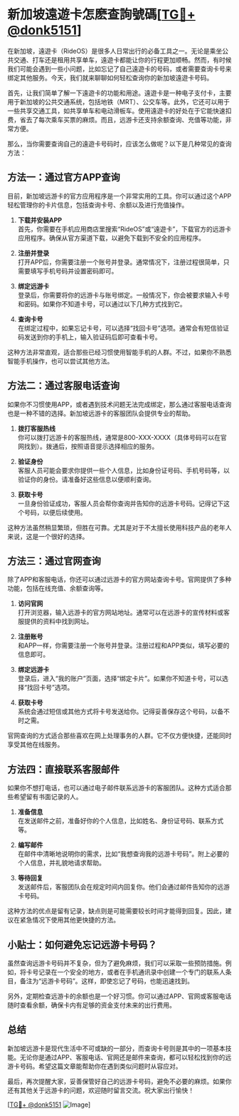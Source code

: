 # 新加坡遠遊卡怎麽查詢號碼[[TG💪+ @donk5151](https://t.me/s/donk5151)]

在新加坡，遠遊卡（RideOS）是很多人日常出行的必备工具之一。无论是乘坐公共交通、打车还是租用共享单车，遠遊卡都能让你的行程更加顺畅。然而，有时候我们可能会遇到一些小问题，比如忘记了自己遠遊卡的号码，或者需要查询卡号来绑定其他服务。今天，我们就来聊聊如何轻松查询你的新加坡遠遊卡号码。

首先，让我们简单了解一下遠遊卡的功能和用途。遠遊卡是一种电子支付卡，主要用于新加坡的公共交通系统，包括地铁（MRT）、公交车等。此外，它还可以用于一些共享交通工具，如共享单车和电动滑板车。使用遠遊卡的好处在于它能快速扣费，省去了每次乘车买票的麻烦。而且，远游卡还支持余额查询、充值等功能，非常方便。

那么，当你需要查询自己的遠遊卡号码时，应该怎么做呢？以下是几种常见的查询方法：

## 方法一：通过官方APP查询

目前，新加坡远游卡的官方应用程序是一个非常实用的工具。你可以通过这个APP轻松管理你的卡片信息，包括查询卡号、余额以及进行充值操作。

1. **下载并安装APP**  
   首先，你需要在手机应用商店里搜索“RideOS”或“遠遊卡”，下载官方的远游卡应用程序。确保从官方渠道下载，以避免下载到不安全的应用程序。

2. **注册并登录**  
   打开APP后，你需要注册一个账号并登录。通常情况下，注册过程很简单，只需要填写手机号码并设置密码即可。

3. **绑定远游卡**  
   登录后，你需要将你的远游卡与账号绑定。一般情况下，你会被要求输入卡号和密码。如果你不知道卡号，可以通过以下几种方式找到它。

4. **查询卡号**  
   在绑定过程中，如果忘记卡号，可以选择“找回卡号”选项。通常会有短信验证码发送到你的手机上，输入验证码后即可查看卡号。

这种方法非常直观，适合那些已经习惯使用智能手机的人群。不过，如果你不熟悉智能手机操作，也可以尝试其他方法。

## 方法二：通过客服电话查询

如果你不习惯使用APP，或者遇到技术问题无法完成绑定，那么通过客服电话查询也是一种不错的选择。新加坡远游卡的客服团队会提供专业的帮助。

1. **拨打客服热线**  
   你可以拨打远游卡的客服热线，通常是800-XXX-XXXX（具体号码可以在官网找到）。拨通后，按照语音提示选择相应的服务。

2. **验证身份**  
   客服人员可能会要求你提供一些个人信息，比如身份证号码、手机号码等，以验证你的身份。请准备好这些信息以便顺利查询。

3. **获取卡号**  
   一旦身份验证成功，客服人员会帮你查询并告知你的远游卡号码。记得记下这个号码，以便后续使用。

这种方法虽然稍显繁琐，但胜在可靠。尤其是对于不太擅长使用科技产品的老年人来说，这是一个很好的选择。

## 方法三：通过官网查询

除了APP和客服电话，你还可以通过远游卡的官方网站查询卡号。官网提供了多种功能，包括在线充值、余额查询等。

1. **访问官网**  
   打开浏览器，输入远游卡的官方网站地址。通常可以在远游卡的宣传材料或客服提供的资料中找到网址。

2. **注册账号**  
   和APP一样，你需要注册一个账号并登录。注册过程和APP类似，填写必要的信息即可。

3. **绑定远游卡**  
   登录后，进入“我的账户”页面，选择“绑定卡片”。如果你不知道卡号，可以选择“找回卡号”选项。

4. **获取卡号**  
   系统会通过短信或其他方式将卡号发送给你。记得妥善保存这个号码，以备不时之需。

官网查询的方式适合那些喜欢在网上处理事务的人群。它不仅方便快捷，还能同时享受其他在线服务。

## 方法四：直接联系客服邮件

如果你不想打电话，也可以通过电子邮件联系远游卡的客服团队。这种方式适合那些希望留有书面记录的人。

1. **准备信息**  
   在发送邮件之前，准备好你的个人信息，比如姓名、身份证号码、联系方式等。

2. **编写邮件**  
   在邮件中清晰地说明你的需求，比如“我想查询我的远游卡号码”。附上必要的个人信息，并礼貌地请求帮助。

3. **等待回复**  
   发送邮件后，客服团队会在规定时间内回复你。他们会通过邮件告知你的远游卡号码。

这种方法的优点是留有记录，缺点则是可能需要较长时间才能得到回复。因此，建议在紧急情况下使用其他更快捷的方法。

## 小贴士：如何避免忘记远游卡号码？

虽然查询远游卡号码并不复杂，但为了避免麻烦，我们可以采取一些预防措施。例如，将卡号记录在一个安全的地方，或者在手机通讯录中创建一个专门的联系人条目，备注为“远游卡号码”。这样，即使忘记了号码，也能迅速找到。

另外，定期检查远游卡的余额也是一个好习惯。你可以通过APP、官网或客服电话随时查看余额，确保卡内有足够的资金支付未来的出行费用。

## 总结

新加坡远游卡是现代生活中不可或缺的一部分，而查询卡号则是其中的一项基本技能。无论你是通过APP、客服电话、官网还是邮件来查询，都可以轻松找到你的远游卡号码。希望这篇文章能帮助你在遇到类似问题时从容应对。

最后，再次提醒大家，妥善保管好自己的远游卡号码，避免不必要的麻烦。如果你还有其他关于远游卡的问题，欢迎随时留言交流。祝大家出行愉快！

[[TG💪+ @donk5151](https://t.me/s/donk5151) ![Image](https://i.postimg.cc/rwNCRYN7/Snipaste-2025-04-30-17-27-05.png)]
